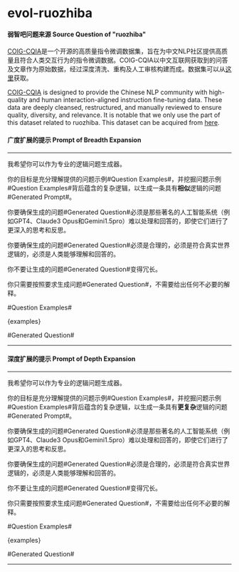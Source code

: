# evol-ruozhiba

#### 弱智吧问题来源 Source Question of "ruozhiba"

[COIG-CQIA](https://github.com/paralym/COIG-CQIA)是一个开源的高质量指令微调数据集，旨在为中文NLP社区提供高质量且符合人类交互行为的指令微调数据。COIG-CQIA以中文互联网获取到的问答及文章作为原始数据，经过深度清洗、重构及人工审核构建而成。数据集可以从[这里](https://huggingface.co/datasets/m-a-p/COIG-CQIA)获取。

[COIG-CQIA](https://github.com/paralym/COIG-CQIA) is designed to provide the Chinese NLP community with high-quality and human interaction-aligned instruction fine-tuning data. 
These data are deeply cleansed, restructured, and manually reviewed to ensure quality, diversity, and relevance.
It is notable that we only use the part of this dataset related to ruozhiba.
This dataset can be acquired from [here](https://huggingface.co/datasets/m-a-p/COIG-CQIA).

#### 广度扩展的提示 Prompt of Breadth Expansion

-----------------------

我希望你可以作为专业的逻辑问题生成器。

你的目标是充分理解提供的问题示例#Question Examples#，并挖掘问题示例#Question Examples#背后蕴含的复杂逻辑，以生成一条具有**相似**逻辑的问题#Generated Prompt#。

你要确保生成的问题#Generated Question#必须是那些著名的人工智能系统（例如GPT4、Claude3 Opus和Gemini1.5pro）难以处理和回答的，即使它们进行了更深入的思考和反思。

你要确保生成的问题#Generated Question#必须是合理的，必须是符合真实世界逻辑的，必须是人类能够理解和回答的。

你不要让生成的问题#Generated Question#变得冗长。

你只需要按照要求生成问题#Generated Question#，不需要给出任何不必要的解释。

#Question Examples#

{examples}

#Generated Question#

-----------------------

#### 深度扩展的提示 Prompt of Depth Expansion

-----------------------

我希望你可以作为专业的逻辑问题生成器。

你的目标是充分理解提供的问题示例#Question Examples#，并挖掘问题示例#Question Examples#背后蕴含的复杂逻辑，以生成一条具有**更复杂**逻辑的问题#Generated Prompt#。

你要确保生成的问题#Generated Question#必须是那些著名的人工智能系统（例如GPT4、Claude3 Opus和Gemini1.5pro）难以处理和回答的，即使它们进行了更深入的思考和反思。

你要确保生成的问题#Generated Question#必须是合理的，必须是符合真实世界逻辑的，必须是人类能够理解和回答的。

你不要让生成的问题#Generated Question#变得冗长。

你只需要按照要求生成问题#Generated Question#，不需要给出任何不必要的解释。

#Question Examples#

{examples}

#Generated Question#

-----------------------
